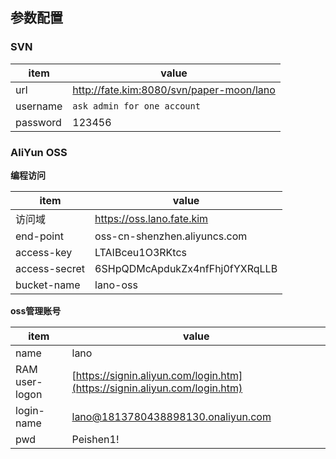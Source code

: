 ## 参数配置

### SVN
| item | value |
|------|-------|
| url | http://fate.kim:8080/svn/paper-moon/lano |
| username | `ask admin for one account` |
| password | 123456 |

### AliYun OSS

**编程访问**

| item | value |
|------|-------|
| 访问域 | https://oss.lano.fate.kim |
| end-point | oss-cn-shenzhen.aliyuncs.com |
| access-key | LTAIBceu1O3RKtcs |
| access-secret | 6SHpQDMcApdukZx4nfFhj0fYXRqLLB |
| bucket-name | lano-oss |

**oss管理账号**

| item | value |
|------|-------|
|name|lano|
|RAM user-logon|[https://signin.aliyun.com/login.htm](https://signin.aliyun.com/login.htm)|
|login-name|lano@1813780438898130.onaliyun.com|
|pwd|Peishen1!|